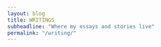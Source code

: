 ```yaml
---
layout: blog
title: WRITINGS
subheadline: "Where my essays and stories live"
permalink: "/writing/"
---
```

